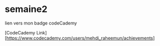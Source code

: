 # semaine2

lien vers mon badge codeCademy

[CodeCademy Link][https://www.codecademy.com/users/mehdi_raheemun/achievements]
